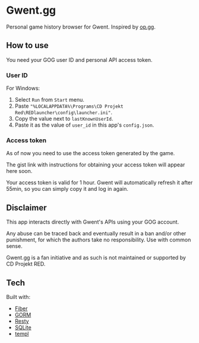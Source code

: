# Gwent.gg
Personal game history browser for Gwent. Inspired by [op.gg](https://www.op.gg/).

## How to use
You need your GOG user ID and personal API access token.

### User ID
For Windows:
1. Select `Run` from `Start` menu.
2. Paste `"%LOCALAPPDATA%\Programs\CD Projekt Red\REDlauncher\config\launcher.ini"`.
3. Copy the value next to `lastKnownUserId`.
4. Paste it as the value of `user_id` in this app's `config.json`.

### Access token
As of now you need to use the access token generated by the game.

The gist link with instructions for obtaining your access token will appear here soon.

Your access token is valid for 1 hour. Gwent will automatically refresh it after 55min, so you can simply copy it and log in again.

## Disclaimer
This app interacts directly with Gwent's APIs using your GOG account.

Any abuse can be traced back and eventually result in a ban and/or other punishment, for which the authors take no responsibility. Use with common sense.

Gwent.gg is a fan initiative and as such is not maintained or supported by CD Projekt RED.

## Tech
Built with:
  - [Fiber](https://gofiber.io/)
  - [GORM](https://gorm.io/index.html)
  - [Resty](https://github.com/go-resty/resty)
  - [SQLite](https://www.sqlite.org/)
  - [templ](https://templ.guide/)
